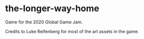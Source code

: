 # the-longer-way-home
Game for the 2020 Global Game Jam.

Credits to Luke Reifenberg for most of the art assets in the game.
